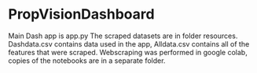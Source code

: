 # PropVisionDashboard
Main Dash app is app.py
The scraped datasets are in folder resources. Dashdata.csv contains data used in the app, Alldata.csv contains all of the features that were scraped.
Webscraping was performed in google colab, copies of the notebooks are in a separate folder.

